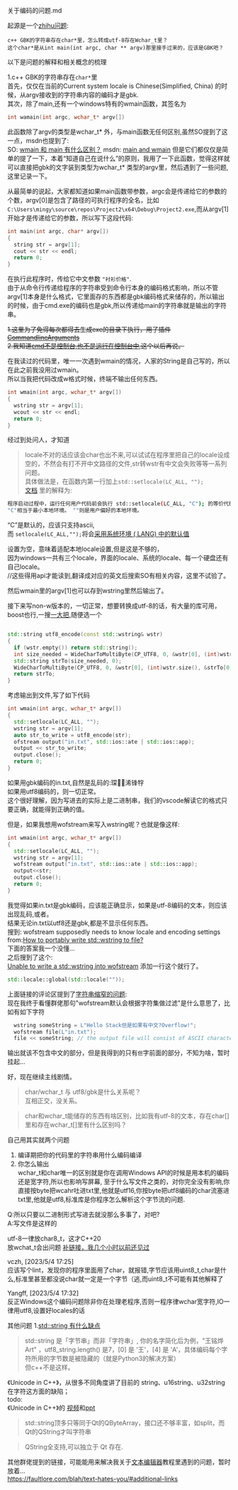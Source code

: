 关于编码的问题.md

起源是一个[zhihu问题](https://www.zhihu.com/question/598846108/answer/3012015722):  
```
c++ GBK的字符串存在char*里，怎么转成utf-8存在Wchar_t里？  
这个char*是从int main(int argc, char ** argv)那里接手过来的，应该是GBK吧？  
```
以下是问题的解释和相关概念的梳理  

1.c++ GBK的字符串存在`char*`里  
首先，仅仅在当前的Current system locale is Chinese(Simplified, China)  的时候，从argv接收到的字符串内容的编码才是gbk.  
其次，除了main,还有一个windows特有的wmain函数，其签名为  
```cpp
int wamain(int argc, wchar_t* argv[])
```

此函数除了argv的类型是wchar_t* 外，与main函数无任何区别,虽然SO提到了这一点，msdn也提到了:  
SO: [wmain 和 main 有什么区别？](https://stackoverflow.com/a/2438063/13792395)
msdn: [main and wmain](https://learn.microsoft.com/en-us/previous-versions/visualstudio/visual-studio-6.0/aa299386(v=vs.60)?redirectedfrom=MSDN)  
但是它们都仅仅是简单的提了一下，本着“知道自己在说什么”的原则，我用了一下此函数，觉得这样就可以直接把gbk的文字装到类型为wchar_t* 类型的argv里，然后遇到了一些问题,这里记录一下。  

从最简单的说起，大家都知道如果main函数带参数，argc会是传递给它的参数的个数，argv[0]是包含了路径的可执行程序的全名，比如`C:\Users\mingy\source\repos\Project2\x64\Debug\Project2.exe`,而从argv[1]开始才是传递给它的参数，所以写下这段代码:  
```cpp
int main(int argc, char* argv[])
{
  string str = argv[1];
  cout << str << endl;
  return 0;
}
```

在执行此程序时，传给它中文参数 `"衬衫价格"`.  
由于从命令行传递给程序的字符串受到命令行本身的编码格式影响，所以不管argv[1]本身是什么格式，它里面存的东西都是gbk编码格式来储存的，所以输出的时候，由于cmd.exe的编码也是gbk,所以传递给main的字符串就是输出的字符串。  

~~1.这里为了免得每次都得去生成exe的目录下执行，用了插件[CommandlineArguments](https://github.com/MBulli/SmartCommandlineArgs)~~  
~~2.我知道[cmd不是控制台,也不是运行在控制台中](https://devblogs.microsoft.com/commandline/windows-command-line-inside-the-windows-console/#launching-the-console--or-not),这个以后再说。~~  

在我读过的代码里，唯一一次遇到wmain的情况，人家的String是自己写的，所以在此之前我没用过wmain。  
所以当我把代码改成w格式时候，终端不输出任何东西。  
```cpp
int wmain(int argc, wchar_t* argv[])
{
  wstring str = argv[1];
  wcout << str << endl;
  return 0;
}
```

经过到处问人，才知道  
>locale不对的话应该会char也出不来,可以试试在程序里把自己的locale设成空的，不然会有打不开中文路径的文件,str转wstr有中文会失败等等一系列问题。  
具体做法是，在函数内第一行加上`std::setlocale(LC_ALL, "");`  
[文档](https://zh.cppreference.com/w/cpp/locale/setlocale#.E6.B3.A8.E6.84.8F) 里的解释为:  
```bash
程序启动过程中，运行任何用户代码前会执行 std::setlocale(LC_ALL, "C"); 的等价代码。
"C"相当于最小本地环境。 ""则是用户偏好的本地环境。
```
“C”是默认的，应该只支持ascii,  
而 `setlocale(LC_ALL,"");`将会[采用系统环境 ( LANG) 中的默认值](https://stackoverflow.com/a/34036039/13792395)  

设置为空，意味着适配本地locale设置,但是这是不够的，  
因为windows一共有三个locale，界面的locale、系统的locale、每一个硬盘还有自己locale。  
//这些得用api才能读到,翻译成对应的英文后搜索SO有相关内容，这里不试验了。  

然后wmain里的argv[1]也可以存到wstring里然后输出了。  


接下来写non-w版本的，一切正常，想要转换成utf-8的话，有大量的库可用，boost也行,一搜[一大把](),随便选一个  
```cpp

std::string utf8_encode(const std::wstring& wstr)
{
  if (wstr.empty()) return std::string();
  int size_needed = WideCharToMultiByte(CP_UTF8, 0, &wstr[0], (int)wstr.size(), NULL, 0, NULL, NULL);
  std::string strTo(size_needed, 0);
  WideCharToMultiByte(CP_UTF8, 0, &wstr[0], (int)wstr.size(), &strTo[0], size_needed, NULL, NULL);
  return strTo;
}
```

考虑输出到文件,写了如下代码  
```cpp
int wmain(int argc, wchar_t* argv[])
{
  std::setlocale(LC_ALL, "");
  wstring str = argv[1];
  auto str_to_write = utf8_encode(str);
  ofstream output("in.txt", std::ios::ate | std::ios::app);
  output << str_to_write;
  output.close();
  return 0;
}
```
如果用gbk编码的in.txt,自然是乱码的:琛～浠锋牸  
如果用utf8编码的，则一切正常。  
这个很好理解，因为写进去的实际上是二进制串，我们的vscode解读它的格式只要正确，就能得到正确的值。  

但是，如果我想用wofstream来写入wstring呢？也就是像这样:  
```cpp
int wmain(int argc, wchar_t* argv[])
{
  std::setlocale(LC_ALL, "");
  wstring str = argv[1];
  wofstream output("in.txt", std::ios::ate | std::ios::app);
  output<<str;
  output.close();
  return 0;
}

```
我觉得如果in.txt是gbk编码，应该能正确显示，如果是utf-8编码的文本，则应该出现乱码,或者。  
结果无论in.txt以utf8还是gbk,都是不显示任何东西。  
搜到: wofstream supposedly needs to know locale and encoding settings
from:[How to portably write std::wstring to file?](https://stackoverflow.com/questions/4053918/how-to-portably-write-stdwstring-to-file)  
下面的答案我一个没懂...  
之后搜到了这个:  
[Unable to write a std::wstring into wofstream](https://stackoverflow.com/a/5105192/13792395)
添加一行这个就行了。  
```cpp
std::locale::global(std::locale("")); 
```

上面链接的评论区提到了[字符串缩窄的问题](
https://stackoverflow.com/questions/1509277/why-does-wide-file-stream-in-c-narrow-written-data-by-default?rq=1):  
现在我终于看懂群佬那句"wofstream默认会根据字符集做过滤"是什么意思了，比如有如下字符  
```cpp
  wstring someString = L"Hello Stack但是如果有中文?Overflow!";
  wofstream file(L"in.txt");
  file << someString; // the output file will consist of ASCII characters!
```
输出就该不包含中文的部分，但是我得到的只有`但`字前面的部分，不知为啥，暂时挂起...  

好，现在继续主线剧情。  
>char/wchar_t 与 utf8/gbk是什么关系呢？  
互相正交，没关系。  
  
>char和wchar_t能储存的东西有啥区别，比如我有utf-8的文本，存在char[]里和存在wchar_t[]里有什么区别吗？

自己用其实就两个问题  
1. 编译期把你的代码里的字符串用什么编码编译  
2. 你怎么输出   
wchar_t和char唯一的区别就是你在调用Windows API的时候是用本机的编码还是宽字符,所以也影响写屏幕, 
至于什么写文件之类的，对你完全没有影响,你直接按byte把wcahr吐进txt里,他就是utf16,你按byte把utf8编码的char流塞进txt里,他就是utf8,标准库是你程序怎么解析这个字节流的问题.  

Q:所以只要以二进制形式写进去就没那么多事了，对吧?  
A:写文件是这样的  

utf-8一律放char8_t，这才C++20  
放wchat_t会出问题	[补链接，我几个小时以前还见过]()  


vczh, [2023/5/4 17:25]  
应该写个lint，发现你的程序里面用了char，就报错,字节应该用uint8_t,char是什么,标准里甚至都没说char就一定是一个字节（逃,而uint8_t不可能有其他解释了  

Yangff, [2023/5/4 17:32]  
反正Windows这个编码问题除非你在处理老程序,否则一程序律wchar宽字符,IO一律用utf8,设置好locales的话  

其他问题
1.[std::string 有什么缺点](https://www.zhihu.com/question/35967887/answer/124999718)  

>std::string 是「字节串」而非「字符串」,
你的名字简化后为例，"王铭烨 Art" ，utf8_string.length() 是7，[0] 是 '王'，[4] 是 'A'，具体编码每个字符所用的字节数是被隐藏的（就是Python3的解决方案）  
但c++不是这样。  

《Unicode in C++》，从很多不同角度讲了目前的 string、u16string、u32string 在字符这方面的缺陷；  
todo:   
《Unicode in C++》的
[视频](https://www.youtube.com/watch?v=n0GK-9f4dl8)和[ppt](https://github.com/CppCon/CppCon2014/blob/master/Presentations/Unicode%20in%20C%2B%2B/Unicode%20in%20C%2B%2B%20-%20McNellis%20-%20CppCon%202014.pdf)  
>std::string顶多只等同于Qt的QByteArray，接口还不够丰富，如split，而Qt的QString才叫字符串  

>QString全支持,可以独立于 Qt 存在.  

其他群佬提到的链接，可能能用来解决我关于[文本编辑器](http://www.catch22.net/tuts/neatpad)教程里遇到的问题，暂时放着...  
https://faultlore.com/blah/text-hates-you/#additional-links
  
